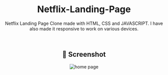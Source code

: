 <div align="center">

# Netflix-Landing-Page
Netflix Landing Page Clone made with HTML, CSS and JAVASCRIPT. I have also made it responsive to work on various devices.

<br>

## 📸 Screenshot

![home page](https://github.com/geekxByte/Netflix-Homepage/assets/115074475/8f087bfc-a6b5-46c8-8c3a-c08ffd8e1911)


<br>
<br>

</div>
